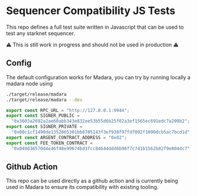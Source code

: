 # Sequencer Compatibility JS Tests

This repo defines a full test suite written in Javascript that can be used to test any starknet sequencer.

⚠️ This is still work in progress and should not be used in production ⚠️

## Config

The default configuration works for Madara, you can try by running locally a madara node using

```bash
./target/release/madara 
./target/release/madara --dev
```

```typescript
export const RPC_URL = "http://127.0.0.1:9944";
export const SIGNER_PUBLIC =
  "0x3603a2692a2ae60abb343e832ee53b55d6b25f02a3ef1565ec691edc7a209b2";
export const SIGNER_PRIVATE =
  "0x00c1cf1490de1352865301bb8705143f3ef938f97fdf892f1090dcb5ac7bcd1d";
export const ARGENT_CONTRACT_ADDRESS = "0x02";
export const FEE_TOKEN_CONTRACT =
  "0x049d36570d4e46f48e99674bd3fcc84644ddd6b96f7c741b1562b82f9e004dc7";
```

## Github Action

This repo can be used directly as a github action and is currently being used in Madara to ensure its compatibility with existing tooling.